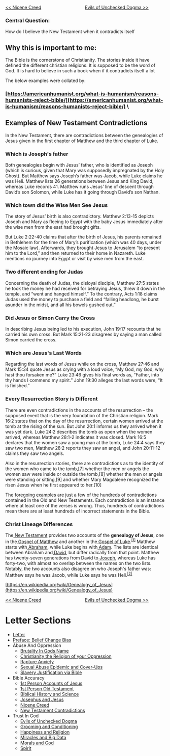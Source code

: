 [<< Nicene Creed](https://letter-to-christian-scholars.github.io/Letter-to-Christian-Scholars/Nicene-Creed.html)
&nbsp;&nbsp;&nbsp;&nbsp;&nbsp;&nbsp;&nbsp;&nbsp;&nbsp;&nbsp;&nbsp;&nbsp;&nbsp;&nbsp;&nbsp;&nbsp;&nbsp;&nbsp;&nbsp;&nbsp;&nbsp;&nbsp;&nbsp;&nbsp;&nbsp;&nbsp;&nbsp;&nbsp;&nbsp;&nbsp;&nbsp;&nbsp;&nbsp; 
[Evils of Unchecked Dogma >>](https://letter-to-christian-scholars.github.io/Letter-to-Christian-Scholars/Evils-Of-Unchecked-Dogma.html)

### **Central Question:**

How do I believe the New Testament when it contradicts itself


## **Why this is important to me:**

The Bible is the cornerstone of Christianity. The stories inside it have defined the different christian religions. It is supposed to be the word of God. It is hard to believe in such a book when if it contradicts itself a lot

The below examples were collated by:


### **[https://americanhumanist.org/what-is-humanism/reasons-humanists-reject-bible/](https://americanhumanist.org/what-is-humanism/reasons-humanists-reject-bible/)** \



## **Examples of New Testament Contradictions**

In the New Testament, there are contradictions between the genealogies of Jesus given in the first chapter of Matthew and the third chapter of Luke.


### **Which is Joseph's father**

Both genealogies begin with Jesus’ father, who is identified as Joseph (which is curious, given that Mary was supposedly impregnated by the Holy Ghost). But Matthew says Joseph’s father was Jacob, while Luke claims he was Heli. Matthew lists 26 generations between Jesus and King David, whereas Luke records 41. Matthew runs Jesus’ line of descent through David’s son Solomon, while Luke has it going through David’s son Nathan.


### **Which town did the Wise Men See Jesus**

The story of Jesus’ birth is also contradictory. Matthew 2:13-15 depicts Joseph and Mary as fleeing to Egypt with the baby Jesus immediately after the wise men from the east had brought gifts.

But Luke 2:22-40 claims that after the birth of Jesus, his parents remained in Bethlehem for the time of Mary’s purification (which was 40 days, under the Mosaic law). Afterwards, they brought Jesus to Jerusalem “to present him to the Lord,” and then returned to their home in Nazareth. Luke mentions no journey into Egypt or visit by wise men from the east.


### **Two different ending for Judas**

Concerning the death of Judas, the disloyal disciple, Matthew 27:5 states he took the money he had received for betraying Jesus, threw it down in the temple, and “went and hanged himself.” To the contrary, Acts 1:18 claims Judas used the money to purchase a field and “falling headlong, he burst asunder in the midst, and all his bowels gushed out.”


### **Did Jesus or Simon Carry the Cross**

In describing Jesus being led to his execution, John 19:17 recounts that he carried his own cross. But Mark 15:21-23 disagrees by saying a man called Simon carried the cross.


### **Which are Jesus's Last Words**

Regarding the last words of Jesus while on the cross, Matthew 27:46 and Mark 15:34 quote Jesus as crying with a loud voice, “My God, my God, why hast thou forsaken me?” Luke 23:46 gives his final words as, “Father, into thy hands I commend my spirit.” John 19:30 alleges the last words were, “It is finished.”


### **Every Resurrection Story is Different**

There are even contradictions in the accounts of the resurrection – the supposed event that is the very foundation of the Christian religion. Mark 16:2 states that on the day of the resurrection, certain women arrived at the tomb at the rising of the sun. But John 20:1 informs us they arrived when it was yet dark. Luke 24:2 describes the tomb as open when the women arrived, whereas Matthew 28:1-2 indicates it was closed. Mark 16:5 declares that the women saw a young man at the tomb, Luke 24:4 says they saw two men, Matthew 28:2 reports they saw an angel, and John 20:11-12 claims they saw two angels.

Also in the resurrection stories, there are contradictions as to the identity of the women who came to the tomb,[7] whether the men or angels the women saw were inside or outside the tomb,[8] whether the men or angels were standing or sitting,[9] and whether Mary Magdalene recognized the risen Jesus when he first appeared to her.[10]

The foregoing examples are just a few of the hundreds of contradictions contained in the Old and New Testaments. Each contradiction is an instance where at least one of the verses is wrong. Thus, hundreds of contradictions mean there are at least hundreds of incorrect statements in the Bible.


### **Christ Lineage Differences**

The[ New Testament](https://en.wikipedia.org/wiki/New_Testament) provides two accounts of the **genealogy of Jesus**, one in the[ Gospel of Matthew](https://en.wikipedia.org/wiki/Gospel_of_Matthew) and another in the[ Gospel of Luke](https://en.wikipedia.org/wiki/Gospel_of_Luke).<sup><a href="https://en.wikipedia.org/wiki/Genealogy_of_Jesus#cite_note-1">[1]</a></sup> Matthew starts with[ Abraham](https://en.wikipedia.org/wiki/Abraham), while Luke begins with[ Adam](https://en.wikipedia.org/wiki/Adam). The lists are identical between Abraham and[ David](https://en.wikipedia.org/wiki/David), but differ radically from that point. Matthew has twenty-seven generations from David to[ Joseph](https://en.wikipedia.org/wiki/Saint_Joseph), whereas Luke has forty-two, with almost no overlap between the names on the two lists.⁠ Notably, the two accounts also disagree on who Joseph's father was: Matthew says he was Jacob, while Luke says he was Heli.<sup><a href="https://en.wikipedia.org/wiki/Genealogy_of_Jesus#cite_note-2">[2]</a></sup>

[https://en.wikipedia.org/wiki/Genealogy_of_Jesus](https://en.wikipedia.org/wiki/Genealogy_of_Jesus)


[<< Nicene Creed](https://letter-to-christian-scholars.github.io/Letter-to-Christian-Scholars/Nicene-Creed.html)
&nbsp;&nbsp;&nbsp;&nbsp;&nbsp;&nbsp;&nbsp;&nbsp;&nbsp;&nbsp;&nbsp;&nbsp;&nbsp;&nbsp;&nbsp;&nbsp;&nbsp;&nbsp;&nbsp;&nbsp;&nbsp;&nbsp;&nbsp;&nbsp;&nbsp;&nbsp;&nbsp;&nbsp;&nbsp;&nbsp;&nbsp;&nbsp;&nbsp; 
[Evils of Unchecked Dogma >>](https://letter-to-christian-scholars.github.io/Letter-to-Christian-Scholars/Evils-Of-Unchecked-Dogma.html)

# Letter Sections
- [Letter](https://letter-to-christian-scholars.github.io/Letter-to-Christian-Scholars/index.html)
- [Preface: Belief Change Bias](https://letter-to-christian-scholars.github.io/Letter-to-Christian-Scholars/preface.html)
- Abuse And Oppression
  * [Brutality In Gods Name](https://letter-to-christian-scholars.github.io/Letter-to-Christian-Scholars/Brutality-In-Gods-Name.html)
  * [Christianity the Religion of your Oppression](https://letter-to-christian-scholars.github.io/Letter-to-Christian-Scholars/Christianity-The-Religion-Of-Your-Oppression.html)
  * [Rapture Anxiety](https://letter-to-christian-scholars.github.io/Letter-to-Christian-Scholars/Rapture-Anxiety.html)
  * [Sexual Abuse Epidemic and Cover-Ups](https://letter-to-christian-scholars.github.io/Letter-to-Christian-Scholars/Sexual-Abuse-Epidemic-And-Cover-Ups.html)
  * [Slavery Justification via Bible](https://letter-to-christian-scholars.github.io/Letter-to-Christian-Scholars/Slavery-Justification-Via-Bible.html)
- Bible Accuracy
  * [1st Person Accounts of Jesus](https://letter-to-christian-scholars.github.io/Letter-to-Christian-Scholars/1st-Person-Accounts-Of-Jesus.html)
  * [1st Person Old Testament](https://letter-to-christian-scholars.github.io/Letter-to-Christian-Scholars/1st-Person-Old-Testament.html)
  * [Biblical History and Science](https://letter-to-christian-scholars.github.io/Letter-to-Christian-Scholars/Biblical-History-And-Science.html)
  * [Josephus and Jesus](https://letter-to-christian-scholars.github.io/Letter-to-Christian-Scholars/Josephus-And-Jesus.html)
  * [Nicene Creed](https://letter-to-christian-scholars.github.io/Letter-to-Christian-Scholars/Nicene-Creed.html)
  * [New Testament Contradictions](https://letter-to-christian-scholars.github.io/Letter-to-Christian-Scholars/New-Testament-Contradictions.html)
- Trust In God
  * [Evils of Unchecked Dogma](https://letter-to-christian-scholars.github.io/Letter-to-Christian-Scholars/Evils-Of-Unchecked-Dogma.html)
  * [Grooming and Conditioning](https://letter-to-christian-scholars.github.io/Letter-to-Christian-Scholars/Grooming-And-Conditioning-In-Christianity.html)
  * [Happiness and Religion](https://letter-to-christian-scholars.github.io/Letter-to-Christian-Scholars/Happiness-And-Religion.html)
  * [Miracles and Big Data](https://letter-to-christian-scholars.github.io/Letter-to-Christian-Scholars/Miracles-And-Big-Data.html)
  * [Morals and God](https://letter-to-christian-scholars.github.io/Letter-to-Christian-Scholars/Morals-And-God.html)
  * [Spirit](https://letter-to-christian-scholars.github.io/Letter-to-Christian-Scholars/Spirit.html)
